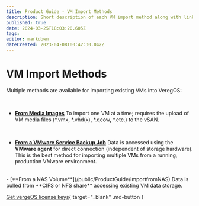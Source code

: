 ```yaml
---
title: Product Guide - VM Import Methods
description: Short description of each VM import method along with links to pages detailing instructions for each method
published: true
date: 2024-03-25T18:03:20.605Z
tags: 
editor: markdown
dateCreated: 2023-04-08T00:42:30.042Z
---
```


# VM Import Methods

Multiple methods are available for importing existing VMs into VeregOS:

<br>

- [**From Media Images**](/public/ProductGuide/importfromupload)
To import one VM at a time; requires the upload of VM media files (*.vmx, *.vhd(x), *.qcow, *.etc.) to the vSAN.
<br>

- [**From a VMware Service Backup Job**](/public/ProductGuide/importvmware)
Data is accessed using the **VMware agent** for direct connection (independent of storage hardware). This is the best method for importing multiple VMs from a running, production VMware environment.
<br>
- [**From a NAS Volume**](/public/ProductGuide/importfromNAS)
Data is pulled from **CIFS or NFS share** accessing existing VM data storage.
<br>

[Get vergeOS license keys](https://www.verge.io/test-drive){ target="_blank" .md-button }